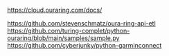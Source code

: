 https://cloud.ouraring.com/docs/

https://github.com/stevenschmatz/oura-ring-api-etl
https://github.com/turing-complet/python-ouraring/blob/main/samples/sample.py
https://github.com/cyberjunky/python-garminconnect


